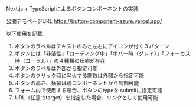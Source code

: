 Next.js + TypeScriptによるボタンコンポーネントの実装

公開デモページURL
https://button-component-azure.vercel.app/

以下使用を記載
1. ボタンのラベルはテキストのみと左右にアイコンが付く３パターン
2. ボタンには「非活性」「ローディング中」「ホバー時（グレイ）」「フォーカス時（コーラル）」の４種類の状態が存在
3. ボタンのラベルは外部から指定可能
4. ボタンのクリック時に発火する関数は外部から指定可能
5. ボタンの高さ、横幅は親コンポーネントから制御可能
6. フォーム内で使用する場合、ボタンのtypeを submitに指定可能
7. URL（任意でtarget）を指定した場合、リンクとして使用可能
